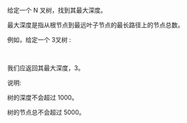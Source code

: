 给定一个 N 叉树，找到其最大深度。

最大深度是指从根节点到最远叶子节点的最长路径上的节点总数。

例如，给定一个 3叉树 :

 


我们应返回其最大深度，3。

说明:

树的深度不会超过 1000。

树的节点总不会超过 5000。

